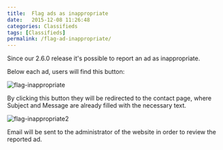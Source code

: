 ```yaml
---
title:  Flag ads as inappropriate
date:   2015-12-08 11:26:48
categories: Classifieds
tags: [Classifieds]
permalink: /flag-ad-inappropriate/
---
```

Since our 2.6.0 release it's possible to report an ad as inappropriate.

Below each ad, users will find this button:

![flag-inappropriate](//docs.yclas.coom/images/flag-inappropriate.png)


By clicking this button they will be redirected to the contact page, where Subject and Message are already filled with the necessary text.

![flag-inappropriate2](//docs.yclas.coom/images/flag-inappropriate2.png)


Email will be sent to the administrator of the website in order to review the reported ad.















